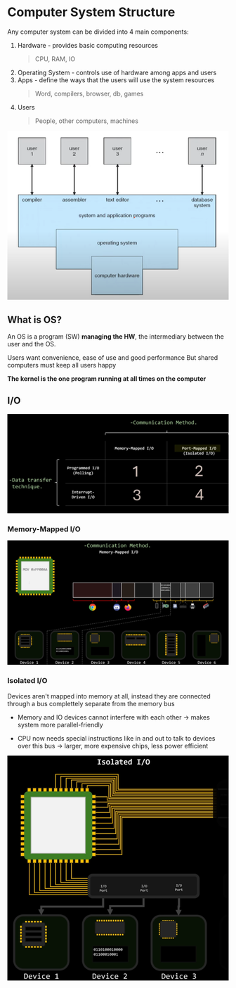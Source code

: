 # Computer System Structure

Any computer system can be divided into 4 main components:
1. Hardware - provides basic computing resources
    > CPU, RAM, IO
2. Operating System - controls use of hardware among apps and users
3. Apps - define the ways that the users will use the system resources
    > Word, compilers, browser, db, games
4. Users
    > People, other computers, machines

![computer system structure](computer-system-structure.png)

## What is OS?

An OS is a program (SW) **managing the HW**, the intermediary between the user and the OS.

Users want convenience, ease of use and good performance
But shared computers must keep all users happy

**The kernel is the one program running at all times on the computer**



## I/O

![data transfer technique vs communication method](methods.png)

### Memory-Mapped I/O

![memory mapped io](MemoryMappedIO.png)

### Isolated I/O

Devices aren't mapped into memory at all, instead they are connected through a bus complettely separate from the memory bus
+ Memory and IO devices cannot interfere with each other -> makes system more parallel-friendly
- CPU now needs special instructions like in and out to talk to devices over this bus -> larger, more expensive chips, less power efficient

![isolated io](isolatedIO.png)


